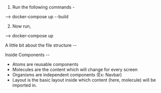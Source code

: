 1. Run the following commands - 

-->  docker-compose up --build

2. Now run, 

--> docker-compose up

A little bit about the file structure -- 

Inside Components --
* Atoms are reusable components
* Molecules are the content which will change for every screen
* Organisms are independent components (Ex: Navbar)
* Layout is the basic layout inside which content (here, molecule) will be imported in.

